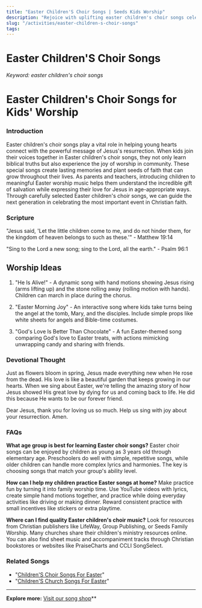 ```yaml
---
title: "Easter Children'S Choir Songs | Seeds Kids Worship"
description: "Rejoice with uplifting easter children's choir songs celebrating Jesus' resurrection. Easter worship resources for kids and Sunday school."
slug: "/activities/easter-children-s-choir-songs"
tags:
---
```


# Easter Children'S Choir Songs

_Keyword: easter children's choir songs_

# Easter Children's Choir Songs for Kids' Worship

### Introduction
Easter children's choir songs play a vital role in helping young hearts connect with the powerful message of Jesus's resurrection. When kids join their voices together in Easter children's choir songs, they not only learn biblical truths but also experience the joy of worship in community. These special songs create lasting memories and plant seeds of faith that can grow throughout their lives. As parents and teachers, introducing children to meaningful Easter worship music helps them understand the incredible gift of salvation while expressing their love for Jesus in age-appropriate ways. Through carefully selected Easter children's choir songs, we can guide the next generation in celebrating the most important event in Christian faith.

### Scripture
"Jesus said, 'Let the little children come to me, and do not hinder them, for the kingdom of heaven belongs to such as these.'" - Matthew 19:14

"Sing to the Lord a new song; sing to the Lord, all the earth." - Psalm 96:1

## Worship Ideas
1. "He Is Alive!" - A dynamic song with hand motions showing Jesus rising (arms lifting up) and the stone rolling away (rolling motion with hands). Children can march in place during the chorus.

2. "Easter Morning Joy" - An interactive song where kids take turns being the angel at the tomb, Mary, and the disciples. Include simple props like white sheets for angels and Bible-time costumes.

3. "God's Love Is Better Than Chocolate" - A fun Easter-themed song comparing God's love to Easter treats, with actions mimicking unwrapping candy and sharing with friends.

### Devotional Thought
Just as flowers bloom in spring, Jesus made everything new when He rose from the dead. His love is like a beautiful garden that keeps growing in our hearts. When we sing about Easter, we're telling the amazing story of how Jesus showed His great love by dying for us and coming back to life. He did this because He wants to be our forever friend.

Dear Jesus, thank you for loving us so much. Help us sing with joy about your resurrection. Amen.

### FAQs

**What age group is best for learning Easter choir songs?**
Easter choir songs can be enjoyed by children as young as 3 years old through elementary age. Preschoolers do well with simple, repetitive songs, while older children can handle more complex lyrics and harmonies. The key is choosing songs that match your group's ability level.

**How can I help my children practice Easter songs at home?**
Make practice fun by turning it into family worship time. Use YouTube videos with lyrics, create simple hand motions together, and practice while doing everyday activities like driving or making dinner. Reward consistent practice with small incentives like stickers or extra playtime.

**Where can I find quality Easter children's choir music?**
Look for resources from Christian publishers like LifeWay, Group Publishing, or Seeds Family Worship. Many churches share their children's ministry resources online. You can also find sheet music and accompaniment tracks through Christian bookstores or websites like PraiseCharts and CCLI SongSelect.

### Related Songs

- "[Children'S Choir Songs For Easter](/activities/children-s-choir-songs-for-easter/)"
- "[Children'S Church Songs For Easter](/activities/children-s-church-songs-for-easter/)"

---

**Explore more:** [Visit our song shop](https://seedskidsworship.com/shop)**

<!-- Schema Markup -->
<script type="application/ld+json">
{
  "@context": "https://schema.org",
  "@type": "MusicRecording",
  "name": "Easter Children'S Choir Songs",
  "byArtist": {
    "@type": "MusicGroup",
    "name": "Seeds Kids Worship"
  },
  "isFamilyFriendly": true,
  "url": "https://seedskidsworship.com/activities/easter-children-s-choir-songs/"
}
</script>